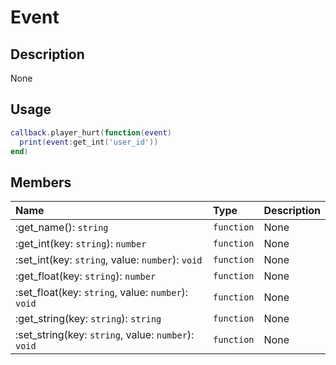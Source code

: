 # Event

## Description
None

## Usage

```lua
callback.player_hurt(function(event)
  print(event:get_int('user_id'))
end)
```

## Members
|Name|Type|Description|
|:-|:-|:-|
|:get_name(): `string`|`function`|None|
|:get_int(key: `string`): `number`|`function`|None|
|:set_int(key: `string`, value: `number`): `void`|`function`|None|
|:get_float(key: `string`): `number`|`function`|None|
|:set_float(key: `string`, value: `number`): `void`|`function`|None|
|:get_string(key: `string`): `string`|`function`|None|
|:set_string(key: `string`, value: `number`): `void`|`function`|None|